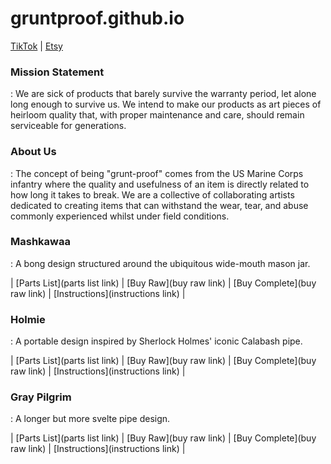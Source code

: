 # gruntproof.github.io
[TikTok](https://www.tiktok.com/@a90sthemedmidlifecrisis) | [Etsy](https://etsy.com/show/DerakovinCreations?ref=shop-header-name&listing_id=1541267163&from_page=listing)

### Mission Statement
: We are sick of products that barely survive the warranty period, let alone long enough to survive us. We intend to make our products as art pieces of heirloom quality that, with proper maintenance and care, should remain serviceable for generations.

### About Us
: The concept of being "grunt-proof" comes from the US Marine Corps infantry where the quality and usefulness of an item is directly related to how long it takes to break. We are a collective of collaborating artists dedicated to creating items that can withstand the wear, tear, and abuse commonly experienced whilst under field conditions.

### Mashkawaa
: A bong design structured around the ubiquitous wide-mouth mason jar. 

| [Parts List](parts list link) | [Buy Raw](buy raw link) | [Buy Complete](buy raw link) | [Instructions](instructions link) |

### Holmie
: A portable design inspired by Sherlock Holmes' iconic Calabash pipe.

| [Parts List](parts list link) | [Buy Raw](buy raw link) | [Buy Complete](buy raw link) | [Instructions](instructions link) |

### Gray Pilgrim
: A longer but more svelte pipe design.

| [Parts List](parts list link) | [Buy Raw](buy raw link) | [Buy Complete](buy raw link) | [Instructions](instructions link) |
